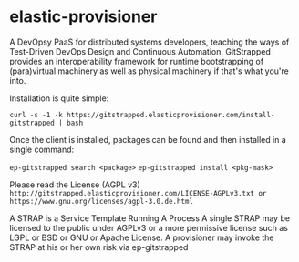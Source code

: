 elastic-provisioner
===================

A DevOpsy PaaS for distributed systems developers, teaching the ways of Test-Driven DevOps Design and Continuous Automation. GitStrapped provides an interoperability framework for runtime bootstrapping of (para)virtual machinery as well as physical machinery if that's what you're into.

Installation is quite simple:

`curl -s -1 -k https://gitstrapped.elasticprovisioner.com/install-gitstrapped | bash`

Once the client is installed, packages can be found and then installed in a single command:

`ep-gitstrapped search <package>`
`ep-gitstrapped install <pkg-mask>`

Please read the License (AGPL v3)
`
http://gitstrapped.elasticprovisioner.com/LICENSE-AGPLv3.txt
or
https://www.gnu.org/licenses/agpl-3.0.de.html
`

A STRAP is a Service Template Running A Process
A single STRAP may be licensed to the public under AGPLv3 or a more permissive license such as LGPL or BSD or GNU or Apache License.
A provisioner may invoke the STRAP at his or her own risk via ep-gitstrapped <strap>

